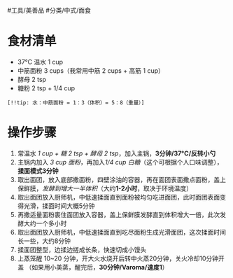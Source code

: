 #工具/美善品 #分类/中式/面食  
# 食材清单

- 37°C 温水 1 cup
- 中筋面粉 3 cups（我常用中筋 2 cups + 高筋 1 cup）
- 酵母 2 tsp
- 糖粉 2 tsp + 1/4 cup

`[!!tip: 水：中筋面粉 = 1：3（体积）= 5：8（重量）]`


# 操作步骤

1. 常温水 *1 cup + 糖 2 tsp + 酵母 2 tsp*，加入主锅，**3分钟/37°C/反转小勺**
2. 主锅内加入 *3 cup 面粉*，再加入*1/4 cup 白糖*（这个可根据个人口味调整），**揉面模式3分钟**
3. 取出面团，放入底部撒面粉，四壁涂油的容器，再在面团表面撒点面粉，盖上保鲜膜，*发酵到增大一半体积*（大约**1-2小时**，取决于环境温度）
4. 取出面团放入厨师机，中低速揉面直到面粉被均匀吃进面团，此时面团表面变得光滑，揉面时间大概5分钟
5. 再撒适量面粉裹住面团放入容器，盖上保鲜膜发酵直到体积增大一倍，此次发酵大约一个多小时
6. 取出面团放入厨师机，中低速揉面直到吃尽面粉生成光滑面团，这次揉面时间长一些，大约8分钟
7. 揉面团整型，边揉边搓成长条，快速切成小馒头
8. 上蒸笼醒 10~20 分钟，开大火水烧开后转中火蒸20分钟，关火冷却10分钟开盖
   （如果用小美蒸，醒完后，**30分钟/Varoma/速度1**）